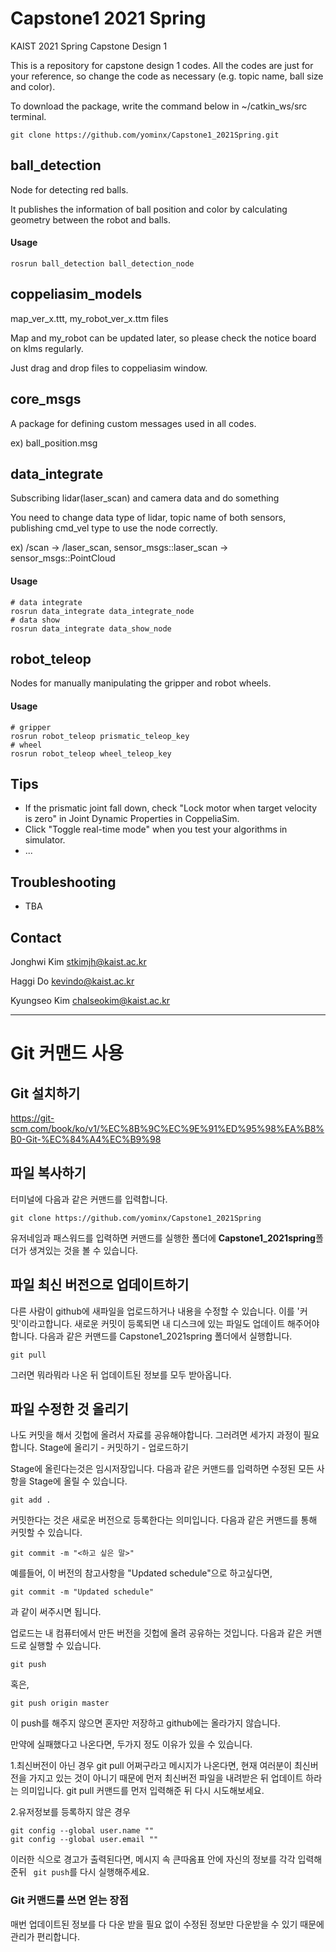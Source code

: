 # Capstone1 2021 Spring

KAIST 2021 Spring Capstone Design 1

This is a repository for capstone design 1 codes. All the codes are just for your reference, so change the code as necessary (e.g. topic name, ball size and color).

To download the package, write the command below in ~/catkin_ws/src terminal.
```console
git clone https://github.com/yominx/Capstone1_2021Spring.git
```


## ball_detection

Node for detecting red balls.

It publishes the information of ball position and color by calculating geometry between the robot and balls.

#### Usage

```console
rosrun ball_detection ball_detection_node
```



## coppeliasim_models

map_ver_x.ttt, my_robot_ver_x.ttm files

Map and my_robot can be updated later, so please check the notice board on klms regularly.

Just drag and drop files to coppeliasim window.



## core_msgs

A package for defining custom messages used in all codes.

ex) ball_position.msg



## data_integrate

Subscribing lidar(laser_scan) and camera data and do something

You need to change data type of lidar, topic name of both sensors, publishing cmd_vel type to use the node correctly.

ex) /scan -> /laser_scan, sensor_msgs::laser_scan -> sensor_msgs::PointCloud

#### Usage

```console
# data integrate
rosrun data_integrate data_integrate_node
# data show
rosrun data_integrate data_show_node
```



## robot_teleop

Nodes for manually manipulating the gripper and robot wheels.

#### Usage

```console
# gripper
rosrun robot_teleop prismatic_teleop_key
# wheel
rosrun robot_teleop wheel_teleop_key
```



## Tips

- If the prismatic joint fall down, check "Lock motor when target velocity is zero" in Joint Dynamic Properties in CoppeliaSim.
- Click "Toggle real-time mode" when you test your algorithms in simulator.
- ...



## Troubleshooting

- TBA

  

## Contact

Jonghwi Kim <stkimjh@kaist.ac.kr>

Haggi Do <kevindo@kaist.ac.kr>

Kyungseo Kim <chalseokim@kaist.ac.kr>


---

# Git 커맨드 사용

## Git 설치하기

https://git-scm.com/book/ko/v1/%EC%8B%9C%EC%9E%91%ED%95%98%EA%B8%B0-Git-%EC%84%A4%EC%B9%98

## 파일 복사하기
터미널에 다음과 같은 커맨드를 입력합니다.
```
git clone https://github.com/yominx/Capstone1_2021Spring
```
유저네임과 패스워드를 입력하면 커맨드를 실행한 폴더에 **Capstone1_2021spring**폴더가 생겨있는 것을 볼 수 있습니다.

## 파일 최신 버전으로 업데이트하기
다른 사람이 github에 새파일을 업로드하거나 내용을 수정할 수 있습니다.
이를 '커밋'이라고합니다. 새로운 커밋이 등록되면 내 디스크에 있는 파일도 업데이트 해주어야합니다.
다음과 같은 커맨드를 Capstone1_2021spring 폴더에서 실행합니다.
```
git pull
```
그러면 뭐라뭐라 나온 뒤 업데이트된 정보를 모두 받아옵니다.

## 파일 수정한 것 올리기
나도 커밋을 해서 깃헙에 올려서 자료를 공유해야합니다.
그러려면 세가지 과정이 필요합니다.
Stage에 올리기 - 커밋하기 - 업로드하기

Stage에 올린다는것은 임시저장입니다. 다음과 같은 커맨드를 입력하면 수정된 모든 사항을 Stage에 올릴 수 있습니다.

```
git add .
```

커밋한다는 것은 새로운 버전으로 등록한다는 의미입니다. 다음과 같은 커맨드를 통해 커밋할 수 있습니다.

```
git commit -m "<하고 싶은 말>"
```

예를들어, 이 버전의 참고사항을 "Updated schedule"으로 하고싶다면,

```
git commit -m "Updated schedule"
```

과 같이 써주시면 됩니다. 

업로드는 내 컴퓨터에서 만든 버전을 깃헙에 올려 공유하는 것입니다. 다음과 같은 커맨드로 실행할 수 있습니다.

```
git push
```
혹은, 
```
git push origin master
```

이 push를 해주지 않으면 혼자만 저장하고 github에는 올라가지 않습니다.

만약에 실패했다고 나온다면, 두가지 정도 이유가 있을 수 있습니다.

1.최신버전이 아닌 경우 
git pull 어쩌구라고 메시지가 나온다면, 현재 여러분이 최신버전을 가지고 있는 것이 아니기 때문에 먼저 최신버전 파일을 내려받은 뒤 업데이트 하라는 의미입니다.
git pull 커맨드를 먼저 입력해준 뒤 다시 시도해보세요.

2.유저정보를 등록하지 않은 경우
```
git config --global user.name ""
git config --global user.email ""
```

이러한 식으로 경고가 출력된다면, 메시지 속 큰따옴표 안에 자신의 정보를 각각 입력해준뒤 ``` git push```를 다시 실행해주세요.

### Git 커맨드를 쓰면 얻는 장점

매번 업데이트된 정보를 다 다운 받을 필요 없이 수정된 정보만 다운받을 수 있기 때문에 관리가 편리합니다.
